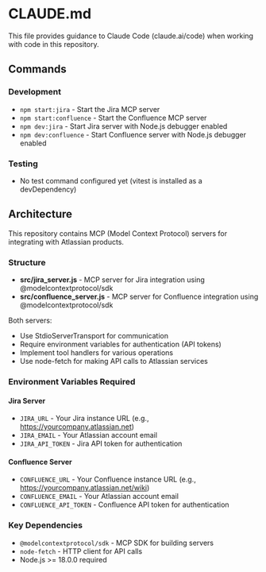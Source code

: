 # CLAUDE.md

This file provides guidance to Claude Code (claude.ai/code) when working with code in this repository.

## Commands

### Development
- `npm start:jira` - Start the Jira MCP server
- `npm start:confluence` - Start the Confluence MCP server  
- `npm dev:jira` - Start Jira server with Node.js debugger enabled
- `npm dev:confluence` - Start Confluence server with Node.js debugger enabled

### Testing
- No test command configured yet (vitest is installed as a devDependency)

## Architecture

This repository contains MCP (Model Context Protocol) servers for integrating with Atlassian products.

### Structure
- **src/jira_server.js** - MCP server for Jira integration using @modelcontextprotocol/sdk
- **src/confluence_server.js** - MCP server for Confluence integration using @modelcontextprotocol/sdk

Both servers:
- Use StdioServerTransport for communication
- Require environment variables for authentication (API tokens)
- Implement tool handlers for various operations
- Use node-fetch for making API calls to Atlassian services

### Environment Variables Required

#### Jira Server
- `JIRA_URL` - Your Jira instance URL (e.g., https://yourcompany.atlassian.net)
- `JIRA_EMAIL` - Your Atlassian account email
- `JIRA_API_TOKEN` - Jira API token for authentication

#### Confluence Server  
- `CONFLUENCE_URL` - Your Confluence instance URL (e.g., https://yourcompany.atlassian.net/wiki)
- `CONFLUENCE_EMAIL` - Your Atlassian account email
- `CONFLUENCE_API_TOKEN` - Confluence API token for authentication

### Key Dependencies
- `@modelcontextprotocol/sdk` - MCP SDK for building servers
- `node-fetch` - HTTP client for API calls
- Node.js >= 18.0.0 required